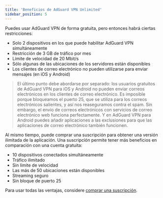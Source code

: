 ```yaml
---
title: 'Beneficios de AdGuard VPN Unlimited'
sidebar_position: 5
---
```

 
Puedes usar AdGuard VPN de forma gratuita, pero entonces habrá ciertas restricciones:

* Solo 2 dispositivos en los que puede habilitar AdGuard VPN simultáneamente
* Restricción de 3 GB de tráfico por mes
* Límite de velocidad de 20 Mbit/s
* Sólo algunas de las ubicaciones de los servidores están disponibles
* Los clientes de correo electrónico no pueden utilizarse para enviar mensajes (en iOS y Android)

> El último punto debe abordarse por separado: los usuarios gratuitos de AdGuard VPN para iOS y Android no pueden enviar correos electrónicos en los clientes de correo electrónico. Es imposible porque bloqueamos el puerto 25, que se utiliza para los correos electrónicos salientes, y así nos reaseguramos contra el spam. Sin embargo, el envío de correos electrónicos con servicios de correo electrónico web funciona perfectamente. Y en AdGuard VPN para Android puedes añadir aplicaciones a las exclusiones para que las aplicaciones de correo electrónico también funcionen.

Al mismo tiempo, puede comprar una suscripción para obtener una versión ilimitada de la aplicación. Una suscripción permite tener más beneficios en comparación con una cuenta gratuita:

* 10 dispositivos conectados simultáneamente
* Tráfico ilimitado
* Sin límite de velocidad
* Las más de 50 ubicaciones están disponibles
* Streaming seguro
* Sin bloque de puerto 25

Para usar todas las ventajas, considere [comprar una suscripción](subscription.md).
